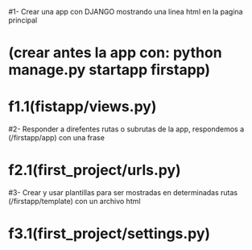 #1- Crear una app con DJANGO mostrando una linea html en la pagina principal 
#   (crear antes la app con: python manage.py startapp firstapp)
#    f1.1(fistapp/views.py)
#2- Responder a direfentes rutas o subrutas de la app, respondemos a (/firstapp/app) con una frase
#    f2.1(first_project/urls.py)
#3- Crear y usar plantillas para ser mostradas en determinadas rutas (/firstapp/template) con un archivo html
#    f3.1(first_project/settings.py)


